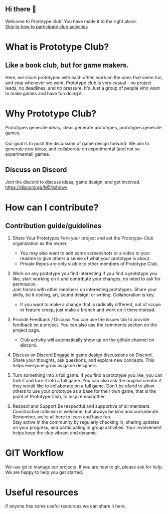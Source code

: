 ## Hi there 👋
Welcome to Prototype club! You have made it to the right place. <br>
[Skip to how to participate club activities](#How-can-I-contribute) <br>


# What is Prototype Club?
## Like a book club, but for game makers. <br>
Here, we share prototypes with each other, work on the ones that seem fun, and stop whenever we want. Prototype club is very casual - no project leads, no deadlines, and no pressure. It's Just a group of people who want to make games and have fun doing it.  


# Why Prototype Club?
Prototypes generate ideas, ideas generate prototypes, prototypes generate games. <br>
<br>
Our goal is to push the discussion of game design forward. We aim to generate new ideas, and collaborate on experimental (and not so experimental) games.

## Discuss on Discord
Join the discord to discuss ideas, game design, and get involved. <br>
https://discord.gg/M5Nxhnwv

# How can I contribute?
## Contribution guide/guidelines 
1. Share Your Prototypes
  Fork your project and set the Prototype-Club organization as the owner.<br>
    - You may also want to add some screenshots or a video to your readme to give others a sense of what your prototype is about. 
    - Private Repos are only visible to other members of Prototype Club. <br>

2. Work on any prototype you find interesting
  If you find a prototype you like, start working on it and contribute your changes, no need to ask for permission. <br>
  Join forces with other members on interesting prototypes. Share your skills, be it coding, art, sound design, or writing. Collaboration is key.
    - If you want to make a change that is radically different, out of scope or feature creep, just make a branch and work on it there instead.
  
3. Provide Feedback / Discuss
    You can use the issues tab to provide feedback on a project. You can also use the comments section on the project page.
    - Club activity will automatically show up on the github channel on discord. <br>

4. Discuss on Discord
  Engage in game design discussions on Discord. Share your thoughts, ask questions, and explore new concepts. This helps everyone grow as game designers.

5. Turn something into a full game.
  If you find a prototype you like, you can fork it and turn it into a full game. You can also ask the original creator if they would like to collaborate on a full game. Don't be afarid to allow others to use your prototype as a base for their own game, that is the point of Prototype Club, to inspire eachother.

6. Respect and Support
  Be respectful and supportive of all members. Constructive criticism is welcome, but always be kind and considerate. Remember, we’re all here to learn and have fun. <br>
  Stay active in the community by regularly checking in, sharing updates on your progress, and participating in group activities. Your involvement helps keep the club vibrant and dynamic.

# GIT Workflow
  We use git to manage our projects. If you are new to git, please ask for help. We are happy to help you get started. <br>

# Useful resources
  If anyone has some useful resources we can share it here.

